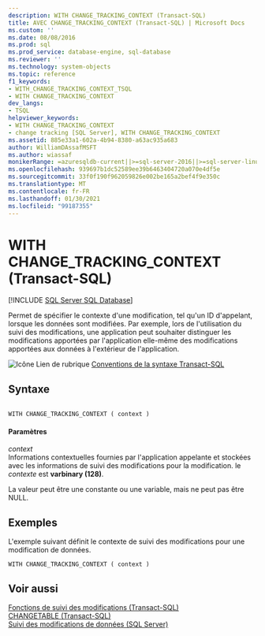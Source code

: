 ```yaml
---
description: WITH CHANGE_TRACKING_CONTEXT (Transact-SQL)
title: AVEC CHANGE_TRACKING_CONTEXT (Transact-SQL) | Microsoft Docs
ms.custom: ''
ms.date: 08/08/2016
ms.prod: sql
ms.prod_service: database-engine, sql-database
ms.reviewer: ''
ms.technology: system-objects
ms.topic: reference
f1_keywords:
- WITH_CHANGE_TRACKING_CONTEXT_TSQL
- WITH CHANGE_TRACKING_CONTEXT
dev_langs:
- TSQL
helpviewer_keywords:
- WITH CHANGE_TRACKING_CONTEXT
- change tracking [SQL Server], WITH CHANGE_TRACKING_CONTEXT
ms.assetid: 885e33a1-602a-4b94-8380-a63ac935a683
author: WilliamDAssafMSFT
ms.author: wiassaf
monikerRange: =azuresqldb-current||>=sql-server-2016||>=sql-server-linux-2017||=azuresqldb-mi-current
ms.openlocfilehash: 939697b1dc52589ee39b6463404720a070e4df5e
ms.sourcegitcommit: 33f0f190f962059826e002be165a2bef4f9e350c
ms.translationtype: MT
ms.contentlocale: fr-FR
ms.lasthandoff: 01/30/2021
ms.locfileid: "99187355"
---
```

# <a name="with-change_tracking_context-transact-sql"></a>WITH CHANGE_TRACKING_CONTEXT (Transact-SQL)
[!INCLUDE [SQL Server SQL Database](../../includes/applies-to-version/sql-asdb.md)]

  Permet de spécifier le contexte d'une modification, tel qu'un ID d'appelant, lorsque les données sont modifiées. Par exemple, lors de l'utilisation du suivi des modifications, une application peut souhaiter distinguer les modifications apportées par l'application elle-même des modifications apportées aux données à l'extérieur de l'application.  

 ![Icône Lien de rubrique](../../database-engine/configure-windows/media/topic-link.gif "Icône du lien de rubrique") [Conventions de la syntaxe Transact-SQL](../../t-sql/language-elements/transact-sql-syntax-conventions-transact-sql.md)  
  
## <a name="syntax"></a>Syntaxe  
  
```  
  
WITH CHANGE_TRACKING_CONTEXT ( context )  
```  
  
#### <a name="parameters"></a>Paramètres  
 *context*  
 Informations contextuelles fournies par l'application appelante et stockées avec les informations de suivi des modifications pour la modification. le *contexte* est **varbinary (128)**.  
  
 La valeur peut être une constante ou une variable, mais ne peut pas être NULL.  
  
## <a name="examples"></a>Exemples  
 L'exemple suivant définit le contexte de suivi des modifications pour une modification de données.  
  
```  
WITH CHANGE_TRACKING_CONTEXT ( context )  
```  
  
## <a name="see-also"></a>Voir aussi  
 [Fonctions de suivi des modifications &#40;Transact-SQL&#41;](../../relational-databases/system-functions/change-tracking-functions-transact-sql.md)   
 [CHANGETABLE &#40;Transact-SQL&#41;](../../relational-databases/system-functions/changetable-transact-sql.md)   
 [Suivi des modifications de données &#40;SQL Server&#41;](../../relational-databases/track-changes/track-data-changes-sql-server.md)  
  
  

